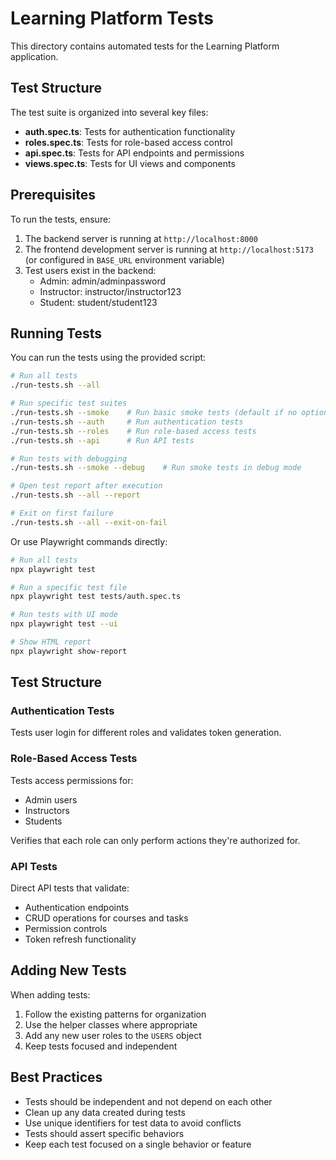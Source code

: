 # Learning Platform Tests

This directory contains automated tests for the Learning Platform application.

## Test Structure

The test suite is organized into several key files:

- **auth.spec.ts**: Tests for authentication functionality
- **roles.spec.ts**: Tests for role-based access control
- **api.spec.ts**: Tests for API endpoints and permissions
- **views.spec.ts**: Tests for UI views and components

## Prerequisites

To run the tests, ensure:

1. The backend server is running at `http://localhost:8000`
2. The frontend development server is running at `http://localhost:5173` (or configured in `BASE_URL` environment variable)
3. Test users exist in the backend:
   - Admin: admin/adminpassword
   - Instructor: instructor/instructor123
   - Student: student/student123

## Running Tests

You can run the tests using the provided script:

```bash
# Run all tests
./run-tests.sh --all

# Run specific test suites
./run-tests.sh --smoke    # Run basic smoke tests (default if no options specified)
./run-tests.sh --auth     # Run authentication tests
./run-tests.sh --roles    # Run role-based access tests
./run-tests.sh --api      # Run API tests

# Run tests with debugging
./run-tests.sh --smoke --debug    # Run smoke tests in debug mode

# Open test report after execution
./run-tests.sh --all --report

# Exit on first failure
./run-tests.sh --all --exit-on-fail
```

Or use Playwright commands directly:

```bash
# Run all tests
npx playwright test

# Run a specific test file
npx playwright test tests/auth.spec.ts

# Run tests with UI mode
npx playwright test --ui

# Show HTML report
npx playwright show-report
```

## Test Structure

### Authentication Tests

Tests user login for different roles and validates token generation.

### Role-Based Access Tests

Tests access permissions for:

- Admin users
- Instructors
- Students

Verifies that each role can only perform actions they're authorized for.

### API Tests

Direct API tests that validate:

- Authentication endpoints
- CRUD operations for courses and tasks
- Permission controls
- Token refresh functionality

## Adding New Tests

When adding tests:

1. Follow the existing patterns for organization
2. Use the helper classes where appropriate
3. Add any new user roles to the `USERS` object
4. Keep tests focused and independent

## Best Practices

- Tests should be independent and not depend on each other
- Clean up any data created during tests
- Use unique identifiers for test data to avoid conflicts
- Tests should assert specific behaviors
- Keep each test focused on a single behavior or feature
